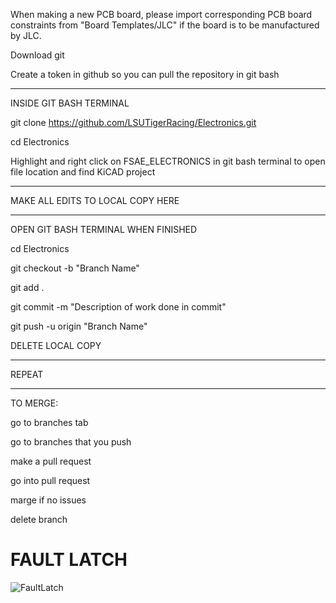
When making a new PCB board, please import corresponding PCB board constraints
from "Board Templates/JLC" if the board is to be manufactured by JLC.

Download git

Create a token in github so you can pull the repository in git bash

------------------------

INSIDE GIT BASH TERMINAL

git clone https://github.com/LSUTigerRacing/Electronics.git

cd Electronics

Highlight and right click on FSAE_ELECTRONICS in git bash terminal to open file location and find KiCAD project

------------------------

MAKE ALL EDITS TO LOCAL COPY HERE

------------------------

OPEN GIT BASH TERMINAL WHEN FINISHED

cd Electronics

git checkout -b "Branch Name"

git add .

git commit -m "Description of work done in commit"

git push -u origin "Branch Name"

DELETE LOCAL COPY

------------------------

REPEAT

------------------------

TO MERGE:

go to branches tab

go to branches that you push

make a pull request

go into pull request

marge if no issues

delete branch 

# FAULT LATCH

![FaultLatch](https://github.com/user-attachments/assets/3dcf80d5-223d-454f-9a48-82ccf43e8bfd)


